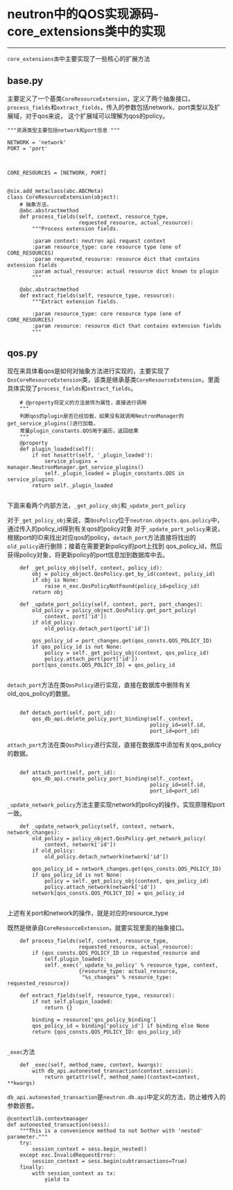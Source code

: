 # neutron中的QOS实现源码-core_extensions类中的实现

-------------------------------------------------------


`core_extensions类`中主要实现了一些核心的扩展方法


## **base.py**

主要定义了一个基类`CoreResourceExtension`，定义了两个抽象接口，`process_fields`和`extract_fields`，传入的参数包括network、port类型以及扩展域，对于qos来说，
这个扩展域可以理解为qos的policy。


```
"""资源类型主要包括network和port信息 """

NETWORK = 'network'
PORT = 'port'



CORE_RESOURCES = [NETWORK, PORT]


@six.add_metaclass(abc.ABCMeta)
class CoreResourceExtension(object):
	# 抽象方法，
    @abc.abstractmethod
    def process_fields(self, context, resource_type,
                       requested_resource, actual_resource):
        """Process extension fields.

        :param context: neutron api request context
        :param resource_type: core resource type (one of CORE_RESOURCES)
        :param requested_resource: resource dict that contains extension fields
        :param actual_resource: actual resource dict known to plugin
        """

    @abc.abstractmethod
    def extract_fields(self, resource_type, resource):
        """Extract extension fields.

        :param resource_type: core resource type (one of CORE_RESOURCES)
        :param resource: resource dict that contains extension fields
        """

```


## **qos.py**

现在来具体看qos是如何对抽象方法进行实现的，主要实现了`QosCoreResourceExtension`类，该类是继承基类`CoreResourceExtension`，里面具体实现了`process_fields`和`extract_fields`。


```
	# @property将定义的方法装饰为属性，直接进行调用
	"""
	判断qos的plugin是否已经加载，如果没有就调用NeutronManager的get_service_plugins()进行加载，
	常量plugin_constants.QOS用于遍历，返回结果
	"""
    @property
    def plugin_loaded(self):
        if not hasattr(self, '_plugin_loaded'):
            service_plugins = manager.NeutronManager.get_service_plugins()
            self._plugin_loaded = plugin_constants.QOS in service_plugins
        return self._plugin_loaded


```

下面来看两个内部方法，`_get_policy_obj`和`_update_port_policy`

对于`_get_policy_obj`来说，类`QosPolicy`位于`neutron.objects.qos.policy`中，通过传入的policy_id得到有关qos的policy对象
对于`_update_port_policy`来说，根据port的ID来找出对应qos的policy，`detach_port`方法直接将找出的`old_policy`进行删除；接着在需要更新policy的port上找到
qos_policy_id，然后获得policy对象，将更新policy的port信息加到数据库中去。

```
    def _get_policy_obj(self, context, policy_id):
        obj = policy_object.QosPolicy.get_by_id(context, policy_id)
        if obj is None:
            raise n_exc.QosPolicyNotFound(policy_id=policy_id)
        return obj

    def _update_port_policy(self, context, port, port_changes):
        old_policy = policy_object.QosPolicy.get_port_policy(
            context, port['id'])
        if old_policy:
            old_policy.detach_port(port['id'])

        qos_policy_id = port_changes.get(qos_consts.QOS_POLICY_ID)
        if qos_policy_id is not None:
            policy = self._get_policy_obj(context, qos_policy_id)
            policy.attach_port(port['id'])
        port[qos_consts.QOS_POLICY_ID] = qos_policy_id


```
`detach_port`方法在类`QosPolicy`进行实现，直接在数据库中删除有关old_qos_policy的数据。

```

    def detach_port(self, port_id):
        qos_db_api.delete_policy_port_binding(self._context,
                                              policy_id=self.id,
                                              port_id=port_id)

```
`attach_port`方法在类`QosPolicy`进行实现，直接在数据库中添加有关qos_policy的数据。

```

    def attach_port(self, port_id):
        qos_db_api.create_policy_port_binding(self._context,
                                              policy_id=self.id,
                                              port_id=port_id)

```


`_update_network_policy`方法主要实现network的policy的操作，实现原理和port一致。


```
    def _update_network_policy(self, context, network, network_changes):
        old_policy = policy_object.QosPolicy.get_network_policy(
            context, network['id'])
        if old_policy:
            old_policy.detach_network(network['id'])

        qos_policy_id = network_changes.get(qos_consts.QOS_POLICY_ID)
        if qos_policy_id is not None:
            policy = self._get_policy_obj(context, qos_policy_id)
            policy.attach_network(network['id'])
        network[qos_consts.QOS_POLICY_ID] = qos_policy_id


```

上述有关port和network的操作，就是对应的resource_type



既然是继承自`CoreResourceExtension`，就要实现里面的抽象接口。


```
    def process_fields(self, context, resource_type,
                       requested_resource, actual_resource):
        if (qos_consts.QOS_POLICY_ID in requested_resource and
            self.plugin_loaded):
            self._exec('_update_%s_policy' % resource_type, context,
                       {resource_type: actual_resource,
                        "%s_changes" % resource_type: requested_resource})

    def extract_fields(self, resource_type, resource):
        if not self.plugin_loaded:
            return {}
  
        binding = resource['qos_policy_binding']
        qos_policy_id = binding['policy_id'] if binding else None
        return {qos_consts.QOS_POLICY_ID: qos_policy_id}


```



`_exec`方法

```
    def _exec(self, method_name, context, kwargs):
        with db_api.autonested_transaction(context.session):
            return getattr(self, method_name)(context=context, **kwargs)
```

`db_api.autonested_transaction`是`neutron.db.api`中定义的方法，防止被传入的参数嵌套。

```
@contextlib.contextmanager
def autonested_transaction(sess):
    """This is a convenience method to not bother with 'nested' parameter."""
    try:
        session_context = sess.begin_nested()
    except exc.InvalidRequestError:
        session_context = sess.begin(subtransactions=True)
    finally:
        with session_context as tx:
            yield tx

```



